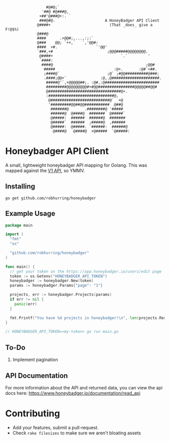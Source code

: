 ```
                  #@#@;`
                '##@ #@###@,
               +##'@###@+:. `
               ###@#@.                      A HoneyBadger API Client
              @####+                          (That _does_ give a F!@$%)
              @###@
              ####      .+@@#;,...,:;:`
              @###    @@; `++,`   `,'@@#:
              ####  +#.                 `'@@'
              `###,+#                        ;@@@#####@@@@@@@@.
               @####+                              `.`         '
               `####:
                ####@                                         ;@@#
                 #####                          :@+.       :@#`+##.
                 ;####@`                     ;@` ;#@@##########@###;
                 .####;@@+`               :@,.@#####################.
                  #####@'`,+@@@@@##;. :@#,:@########################
                  #########@@@@@@@@@#+#@@################@@@@@##@@#
                  @################################@+.
                  :#############################@,
                   @##########################@`  +@
                   '#########@@##@@###########  @##@
                    #######@       .########@ '#####
                    ######@  @####@  #######  @#####`
                    @#####:  ######  ######@  #######
                    @#####`  ######  ;#####@  ,######
                    @#####:  @#####. `######:  ######@
                     @####@   @####@  +@#####  `@#####:
```

# Honeybadger API Client

A small, lightweight honeybadger API mapping for Golang. This was mapped against the [V1 API](https://www.honeybadger.io/documentation/read_api), so YMMV.

## Installing

`go get github.com/robhurring/honeybadger`

## Example Usage

```go
package main

import (
  "fmt"
  "os"

  "github.com/robhurring/honeybadger"
)

func main() {
  // get your token on the https://app.honeybadger.io/users/edit page
  token := os.Getenv("HONEYBADGER_API_TOKEN")
  honeybadger := honeybadger.New(token)
  params := honeybadger.Params{"page": "1"}

  projects, err := honeybadger.Projects(params)
  if err != nil {
    panic(err)
  }

  fmt.Printf("You have %d projects in honeybadger!\n", len(projects.Results))
}

// HONEYBADGER_API_TOKEN=<my-token> go run main.go
```

## To-Do

1. Implement pagination

## API Documentation

For more information about the API and returned data, you can view the api docs here: https://www.honeybadger.io/documentation/read_api

# Contributing

* Add your features, submit a pull-request.
* Check `rake filesizes` to make sure we aren't bloating assets